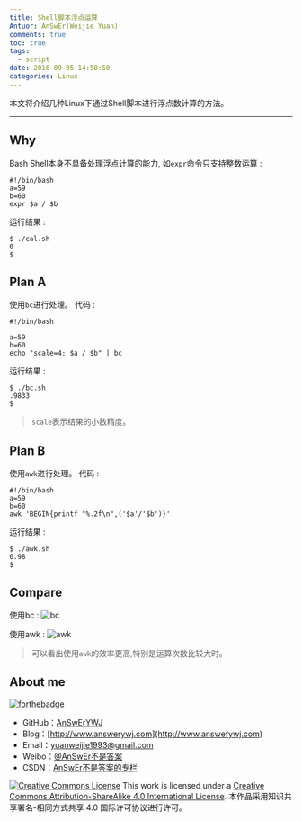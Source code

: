 ```yaml
---
title: Shell脚本浮点运算
Antuor: AnSwEr(Weijie Yuan)
comments: true
toc: true
tags:
  - script
date: 2016-09-05 14:58:50
categories: Linux
---
```


本文将介绍几种Linux下通过Shell脚本进行浮点数计算的方法。

----------
<!--more-->

## Why
Bash Shell本身不具备处理浮点计算的能力, 如`expr`命令只支持整数运算 :
```
#!/bin/bash
a=59
b=60
expr $a / $b
```
运行结果 :
```
$ ./cal.sh
0
$
```

## Plan A
使用``bc``进行处理。
代码 :
```
#!/bin/bash

a=59
b=60
echo "scale=4; $a / $b" | bc
```
运行结果 :
```
$ ./bc.sh
.9833
$
```
> ``scale``表示结果的小数精度。

## Plan B
使用``awk``进行处理。
代码 :
```
#!/bin/bash
a=59
b=60
awk 'BEGIN{printf "%.2f\n",('$a'/'$b')}'
```

运行结果 :
```
$ ./awk.sh
0.98
$
```


## Compare

使用bc :
![bc](http://o9zpdspb3.bkt.clouddn.com/bc.png)

使用awk :
![awk](http://o9zpdspb3.bkt.clouddn.com/awk.png)

> 可以看出使用``awk``的效率更高,特别是运算次数比较大时。

## About me
[![forthebadge](http://forthebadge.com/images/badges/ages-20-30.svg)](http://forthebadge.com)
- GitHub：[AnSwErYWJ](https://github.com/AnSwErYWJ)
- Blog：[http://www.answerywj.com](http://www.answerywj.com)
- Email：[yuanweijie1993@gmail.com](https://mail.google.com)
- Weibo：[@AnSwEr不是答案](http://weibo.com/1783591593)
- CSDN：[AnSwEr不是答案的专栏](http://blog.csdn.net/u011192270)

<a rel="license" href="http://creativecommons.org/licenses/by-sa/4.0/"><img alt="Creative Commons License" style="border-width:0" src="https://i.creativecommons.org/l/by-sa/4.0/88x31.png" /></a> This work is licensed under a <a rel="license" href="http://creativecommons.org/licenses/by-sa/4.0/">Creative Commons Attribution-ShareAlike 4.0 International License</a>.
本作品采用知识共享署名-相同方式共享 4.0 国际许可协议进行许可。
